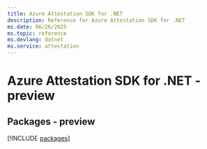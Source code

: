 ```yaml
---
title: Azure Attestation SDK for .NET
description: Reference for Azure Attestation SDK for .NET
ms.date: 06/26/2025
ms.topic: reference
ms.devlang: dotnet
ms.service: attestation
---
```

# Azure Attestation SDK for .NET - preview
## Packages - preview
[!INCLUDE [packages](attestation-index.md)]